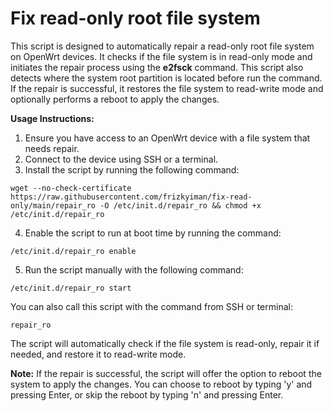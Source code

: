 # Fix read-only root file system
This script is designed to automatically repair a read-only root file system on OpenWrt devices. It checks if the file system is in read-only mode and initiates the repair process using the **e2fsck** command. 
This script also detects where the system root partition is located before run the command. 
If the repair is successful, it restores the file system to read-write mode and optionally performs a reboot to apply the changes.

**Usage Instructions:**
1. Ensure you have access to an OpenWrt device with a file system that needs repair.
2. Connect to the device using SSH or a terminal.
3. Install the script by running the following command:
  ```
  wget --no-check-certificate https://raw.githubusercontent.com/frizkyiman/fix-read-only/main/repair_ro -O /etc/init.d/repair_ro && chmod +x /etc/init.d/repair_ro
  ```
4. Enable the script to run at boot time by running the command:
  ```
  /etc/init.d/repair_ro enable
  ```
5. Run the script manually with the following command:
  ```
  /etc/init.d/repair_ro start
  ```
You can also call this script with the command from SSH or terminal:
```
repair_ro
```

  The script will automatically check if the file system is read-only, repair it if needed, and restore it to read-write mode.
  
  **Note:** If the repair is successful, the script will offer the option to reboot the system to apply the changes. You can choose to reboot by typing 'y' and pressing Enter, or skip the reboot by typing 'n' and pressing Enter.
